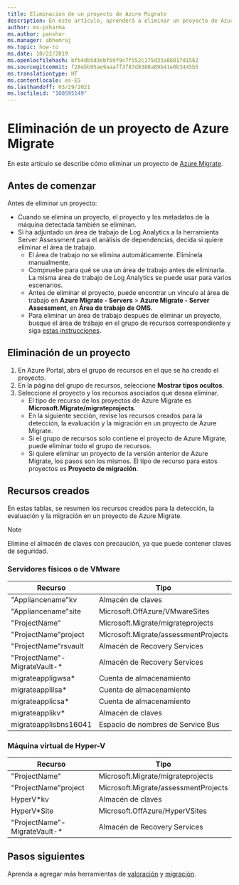 ```yaml
---
title: Eliminación de un proyecto de Azure Migrate
description: En este artículo, aprenderá a eliminar un proyecto de Azure Migrate mediante Azure Portal.
author: ms-psharma
ms.author: panshar
ms.manager: abhemraj
ms.topic: how-to
ms.date: 10/22/2019
ms.openlocfilehash: bfb4db5d3ebf69f9c7f552c175d33a8b817d1562
ms.sourcegitcommit: f28ebb95ae9aaaff3f87d8388a09b41e0b3445b5
ms.translationtype: HT
ms.contentlocale: es-ES
ms.lasthandoff: 03/29/2021
ms.locfileid: "100595149"
---
```

# <a name="delete-an-azure-migrate-project"></a>Eliminación de un proyecto de Azure Migrate

En este artículo se describe cómo eliminar un proyecto de [Azure Migrate](./migrate-services-overview.md).


## <a name="before-you-start"></a>Antes de comenzar

Antes de eliminar un proyecto:

- Cuando se elimina un proyecto, el proyecto y los metadatos de la máquina detectada también se eliminan.
- Si ha adjuntado un área de trabajo de Log Analytics a la herramienta Server Assessment para el análisis de dependencias, decida si quiere eliminar el área de trabajo. 
    - El área de trabajo no se elimina automáticamente. Elimínela manualmente.
    - Compruebe para qué se usa un área de trabajo antes de eliminarla. La misma área de trabajo de Log Analytics se puede usar para varios escenarios.
    - Antes de eliminar el proyecto, puede encontrar un vínculo al área de trabajo en **Azure Migrate - Servers** > **Azure Migrate - Server Assessment**, en **Área de trabajo de OMS**.
    - Para eliminar un área de trabajo después de eliminar un proyecto, busque el área de trabajo en el grupo de recursos correspondiente y siga [estas instrucciones](../azure-monitor/logs/delete-workspace.md).


## <a name="delete-a-project"></a>Eliminación de un proyecto


1. En Azure Portal, abra el grupo de recursos en el que se ha creado el proyecto.
2. En la página del grupo de recursos, seleccione **Mostrar tipos ocultos**.
3. Seleccione el proyecto y los recursos asociados que desea eliminar.
    - El tipo de recurso de los proyectos de Azure Migrate es **Microsoft.Migrate/migrateprojects**.
    - En la siguiente sección, revise los recursos creados para la detección, la evaluación y la migración en un proyecto de Azure Migrate.
    - Si el grupo de recursos solo contiene el proyecto de Azure Migrate, puede eliminar todo el grupo de recursos.
    - Si quiere eliminar un proyecto de la versión anterior de Azure Migrate, los pasos son los mismos. El tipo de recurso para estos proyectos es **Proyecto de migración**.


## <a name="created-resources"></a>Recursos creados

En estas tablas, se resumen los recursos creados para la detección, la evaluación y la migración en un proyecto de Azure Migrate.

> [!NOTE]
> Elimine el almacén de claves con precaución, ya que puede contener claves de seguridad.

### <a name="vmwarephysical-server"></a>Servidores físicos o de VMware

**Recurso** | **Tipo**
--- | ---
"Appliancename"kv | Almacén de claves
"Appliancename"site | Microsoft.OffAzure/VMwareSites
"ProjectName" | Microsoft.Migrate/migrateprojects
"ProjectName"project | Microsoft.Migrate/assessmentProjects
"ProjectName"rsvault | Almacén de Recovery Services
"ProjectName"-MigrateVault-* | Almacén de Recovery Services
migrateappligwsa* | Cuenta de almacenamiento
migrateapplilsa* | Cuenta de almacenamiento
migrateapplicsa* | Cuenta de almacenamiento
migrateapplikv* | Almacén de claves
migrateapplisbns16041 | Espacio de nombres de Service Bus

### <a name="hyper-v-vm"></a>Máquina virtual de Hyper-V 

**Recurso** | **Tipo**
--- | ---
"ProjectName" | Microsoft.Migrate/migrateprojects
"ProjectName"project | Microsoft.Migrate/assessmentProjects
HyperV*kv | Almacén de claves
HyperV*Site | Microsoft.OffAzure/HyperVSites
"ProjectName"-MigrateVault-* | Almacén de Recovery Services


## <a name="next-steps"></a>Pasos siguientes

Aprenda a agregar más herramientas de [valoración](how-to-assess.md) y [migración](how-to-migrate.md). 
